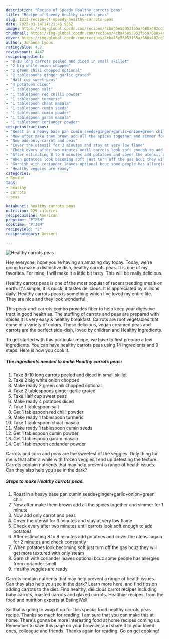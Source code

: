 ```yaml
---
description: "Recipe of Speedy Healthy carrots peas"
title: "Recipe of Speedy Healthy carrots peas"
slug: 1213-recipe-of-speedy-healthy-carrots-peas
date: 2022-03-14T14:21:46.935Z
image: https://img-global.cpcdn.com/recipes/4cba45e55053f55a/680x482cq70/healthy-carrots-peas-recipe-main-photo.jpg
thumbnail: https://img-global.cpcdn.com/recipes/4cba45e55053f55a/680x482cq70/healthy-carrots-peas-recipe-main-photo.jpg
cover: https://img-global.cpcdn.com/recipes/4cba45e55053f55a/680x482cq70/healthy-carrots-peas-recipe-main-photo.jpg
author: Johanna Lyons
ratingvalue: 4.2
reviewcount: 4447
recipeingredient:
- "8-10 long carrots peeled and diced in small skillet"
- "2 big white onion chopped"
- "2 green chili chopped optional"
- "2 tablespoons ginger garlic grated"
- "Half cup sweet peas"
- "4 potatoes diced"
- "1 tablespoon salt"
- "1 tablespoon red chilli powder"
- "1 tablespoon turmeric"
- "1 tablespoon chaat masala"
- "1 tablespoon cumin seeds"
- "1 tablespoon cumin powder"
- "1 tablespoon garam masala"
- "1 tablespoon coriander powder"
recipeinstructions:
- "Roast in a heavy base pan cumin seeds+ginger+garlic+onion+green chili"
- "Now after make them brown add all the spices together and simmer for 1 minute"
- "Now add only carrot and peas"
- "Cover the utensil for 3 minutes and stay at very low flame"
- "Check every after two minutes until carrots look soft enough to add potatoes"
- "After estimating 8 to 9 minutes add potatoes and cover the utensil again for 2 minutes and check constantly"
- "When potatoes look becoming soft just turn off the gas bcuz they will get more textured with only steam"
- "Garnish with coriander leaves optional bcuz some people has allergies from coriander smell"
- "Healthy veggies are ready"
categories:
- Recipe
tags:
- healthy
- carrots
- peas

katakunci: healthy carrots peas 
nutrition: 229 calories
recipecuisine: American
preptime: "PT25M"
cooktime: "PT38M"
recipeyield: "2"
recipecategory: Dessert

---
```



![Healthy carrots peas](https://img-global.cpcdn.com/recipes/4cba45e55053f55a/680x482cq70/healthy-carrots-peas-recipe-main-photo.jpg)

Hey everyone, hope you're having an amazing day today. Today, we're going to make a distinctive dish, healthy carrots peas. It is one of my favorites. For mine, I will make it a little bit tasty. This will be really delicious.

Healthy carrots peas is one of the most popular of recent trending meals on earth. It's simple, it is quick, it tastes delicious. It is appreciated by millions daily. Healthy carrots peas is something which I've loved my entire life. They are nice and they look wonderful.

This peas-and-carrots combo provides fiber to help keep your digestive tract in good health as. The stuffing of carrots and peas are prepared with spices.it is very easy &amp; healthy breakfast. Carrots are root vegetables that come in a variety of colors. These delicious, vegan creamed peas and carrots are the perfect side-dish, loved by children and Healthy Ingredients.


To get started with this particular recipe, we have to first prepare a few ingredients. You can have healthy carrots peas using 14 ingredients and 9 steps. Here is how you cook it.

<!--inarticleads1-->

##### The ingredients needed to make Healthy carrots peas:

1. Take 8-10 long carrots peeled and diced in small skillet
1. Take 2 big white onion chopped
1. Make ready 2 green chili chopped optional
1. Take 2 tablespoons ginger garlic grated
1. Take Half cup sweet peas
1. Make ready 4 potatoes diced
1. Take 1 tablespoon salt
1. Get 1 tablespoon red chilli powder
1. Make ready 1 tablespoon turmeric
1. Take 1 tablespoon chaat masala
1. Make ready 1 tablespoon cumin seeds
1. Get 1 tablespoon cumin powder
1. Get 1 tablespoon garam masala
1. Get 1 tablespoon coriander powder


Carrots and corn and peas are the sweetest of the veggies. Only thing for me is that after a while with frozen veggies I end up detesting the texture. Carrots contain nutrients that may help prevent a range of health issues. Can they also help you see in the dark? 

<!--inarticleads2-->

##### Steps to make Healthy carrots peas:

1. Roast in a heavy base pan cumin seeds+ginger+garlic+onion+green chili
1. Now after make them brown add all the spices together and simmer for 1 minute
1. Now add only carrot and peas
1. Cover the utensil for 3 minutes and stay at very low flame
1. Check every after two minutes until carrots look soft enough to add potatoes
1. After estimating 8 to 9 minutes add potatoes and cover the utensil again for 2 minutes and check constantly
1. When potatoes look becoming soft just turn off the gas bcuz they will get more textured with only steam
1. Garnish with coriander leaves optional bcuz some people has allergies from coriander smell
1. Healthy veggies are ready


Carrots contain nutrients that may help prevent a range of health issues. Can they also help you see in the dark? Learn more here, and find tips on adding carrots to the diet. Find healthy, delicious carrot recipes including baby carrots, roasted carrots and glazed carrots. Healthier recipes, from the food and nutrition experts at EatingWell. 

So that is going to wrap it up for this special food healthy carrots peas recipe. Thanks so much for reading. I am sure that you can make this at home. There's gonna be more interesting food at home recipes coming up. Remember to save this page on your browser, and share it to your loved ones, colleague and friends. Thanks again for reading. Go on get cooking!
